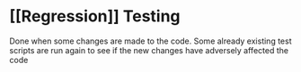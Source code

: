 # [[Regression]] Testing

Done when some changes are made to the code. Some already existing test scripts are run again to see if the new changes have adversely affected the code
